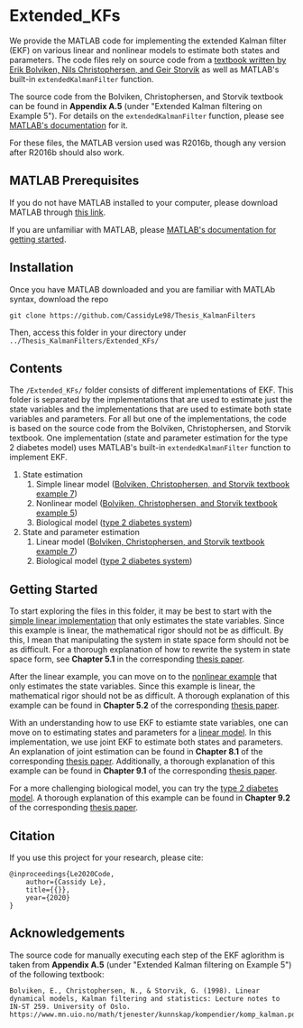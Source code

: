 # Extended_KFs
We provide the MATLAB code for implementing the extended Kalman filter (EKF) on various linear and nonlinear models to estimate both states and parameters. The code files rely on source code from a [textbook written by Erik Bolviken, Nils Christophersen, and Geir Storvik](https://www.mn.uio.no/math/tjenester/kunnskap/kompendier/komp_kalman.pdf) as well as MATLAB's built-in `extendedKalmanFilter` function.

The source code from the Bolviken, Christophersen, and Storvik textbook can be found in **Appendix A.5** (under "Extended Kalman filtering on Example 5"). For details on the `extendedKalmanFilter` function, please see [MATLAB's documentation](https://www.mathworks.com/help/control/ref/extendedkalmanfilter.html) for it.

For these files, the MATLAB version used was R2016b, though any version after R2016b should also work.

## MATLAB Prerequisites
If you do not have MATLAB installed to your computer, please download MATLAB through [this link](https://www.mathworks.com/downloads/).

If you are unfamiliar with MATLAB, please [MATLAB's documentation for getting started](https://www.mathworks.com/help/matlab/getting-started-with-matlab.html).

## Installation
Once you have MATLAB downloaded and you are familiar with MATLAb syntax, download the repo
  ```
  git clone https://github.com/CassidyLe98/Thesis_KalmanFilters
  ```
Then, access this folder in your directory under `../Thesis_KalmanFilters/Extended_KFs/`

## Contents
The `/Extended_KFs/` folder consists of different implementations of EKF. This folder is separated by the implementations that are used to estimate just the state variables and the implementations that are used to estimate both state variables and parameters. For all but one of the implementations, the code is based on the source code from the Bolviken, Christophersen, and Storvik textbook. One implementation (state and parameter estimation for the type 2 diabetes model) uses MATLAB's built-in `extendedKalmanFilter` function to implement EKF.
1. State estimation
    1. Simple linear model ([Bolviken, Christophersen, and Storvik textbook example 7](https://github.com/CassidyLe98/Thesis_KalmanFilters/tree/master/Extended_KFs/Bolviken_Ex7))  
    2. Nonlinear model ([Bolviken, Christophersen, and Storvik textbook example 5](https://github.com/CassidyLe98/Thesis_KalmanFilters/tree/master/Extended_KFs/Bolviken_Ex5))
    3. Biological model ([type 2 diabetes system](https://github.com/CassidyLe98/Thesis_KalmanFilters/tree/master/Unscented_KFs/Albers))
2. State and parameter estimation
    1. Linear model ([Bolviken, Christophersen, and Storvik textbook example 7](https://github.com/CassidyLe98/Thesis_KalmanFilters/tree/master/Extended_KFs/Joint_Estimation/Bolviken_Ex7))
    2. Biological model ([type 2 diabetes system](https://github.com/CassidyLe98/Thesis_KalmanFilters/tree/master/Extended_KFs/Joint_Estimation/Albers))


## Getting Started
To start exploring the files in this folder, it may be best to start with the [simple linear implementation](https://github.com/CassidyLe98/Thesis_KalmanFilters/tree/master/Extended_KFs/Bolviken_Ex7) that only estimates the state variables. Since this example is linear, the mathematical rigor should not be as difficult. By this, I mean that manipulating the system in state space form should not be as difficult. For a thorough explanation of how to rewrite the system in state space form, see **Chapter 5.1** in the corresponding [thesis paper](https://sites.google.com/g.hmc.edu/cle/thesis).

After the linear example, you can move on to the [nonlinear example](https://github.com/CassidyLe98/Thesis_KalmanFilters/tree/master/Extended_KFs/Bolviken_Ex5) that only estimates the state variables. Since this example is linear, the mathematical rigor should not be as difficult. A thorough explanation of this example can be found in **Chapter 5.2** of the corresponding [thesis paper](https://sites.google.com/g.hmc.edu/cle/thesis).

With an understanding how to use EKF to estiamte state variables, one can move on to estimating states and parameters for a [linear model](https://github.com/CassidyLe98/Thesis_KalmanFilters/tree/master/Extended_KFs/Joint_Estimation/Bolviken_Ex7). In this implementation, we use joint EKF to estimate both states and parameters. An explanation of joint estimation can be found in **Chapter 8.1** of the corresponding [thesis paper](https://sites.google.com/g.hmc.edu/cle/thesis). Additionally, a thorough explanation of this example can be found in **Chapter 9.1** of the corresponding [thesis paper](https://sites.google.com/g.hmc.edu/cle/thesis).

For a more challenging biological model, you can try the [type 2 diabetes model](https://github.com/CassidyLe98/Thesis_KalmanFilters/tree/master/Extended_KFs/Joint_Estimation/Albers). A thorough explanation of this example can be found in **Chapter 9.2** of the corresponding [thesis paper](https://sites.google.com/g.hmc.edu/cle/thesis).

## Citation
If you use this project for your research, please cite:
```
@inproceedings{Le2020Code,
    author={Cassidy Le},
    title={{}},
    year={2020}
}
```

## Acknowledgements
The source code for manually executing each step of the EKF aglorithm is taken from **Appendix A.5** (under "Extended Kalman filtering on Example 5") of the following textbook:
```
Bolviken, E., Christophersen, N., & Storvik, G. (1998). Linear dynamical models, Kalman filtering and statistics: Lecture notes to IN-ST 259. University of Oslo. https://www.mn.uio.no/math/tjenester/kunnskap/kompendier/komp_kalman.pdf
```
